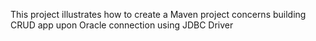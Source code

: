 This project illustrates how to create a Maven project concerns building CRUD app upon Oracle connection using JDBC Driver
